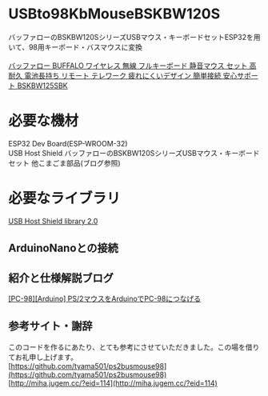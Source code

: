 # USBto98KbMouseBSKBW120S
 バッファローのBSKBW120SシリーズUSBマウス・キーボードセットESP32を用いて、98用キーボード・バスマウスに変換<br><br>
 [バッファロー BUFFALO ワイヤレス 無線 フルキーボード 静音マウス セット 高耐久 電池長持ち リモート テレワーク 疲れにくいデザイン 簡単接続 安心サポート BSKBW125SBK ](https://amzn.to/48szLZN)<br>
 
# 必要な機材
 ESP32 Dev Board(ESP-WROOM-32)<br>
 USB Host Shield
 バッファローのBSKBW120SシリーズUSBマウス・キーボードセット
 他こまごま部品(ブログ参照)

# 必要なライブラリ
[USB Host Shield library 2.0](https://github.com/felis/USB_Host_Shield_2.0)

## ArduinoNanoとの接続

## 紹介と仕様解説ブログ
[[PC-98][Arduino] PS/2マウスをArduinoでPC-98につなげる](https://androiphone.uvs.jp/?p=4012)<br>

## 参考サイト・謝辞
このコードを作るにあたり、とても参考にさせていただきました。この場を借りてお礼申し上げます。<br>
[https://github.com/tyama501/ps2busmouse98](https://github.com/tyama501/ps2busmouse98)<br>
[http://miha.jugem.cc/?eid=114](http://miha.jugem.cc/?eid=114)
